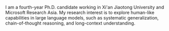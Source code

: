 I am a fourth-year Ph.D. candidate working in Xi'an Jiaotong University and Microsoft Research Asia.
My research interest is to explore human-like capabilities in large language models, such as systematic generalization, chain-of-thought reasoning, and long-context understanding.

